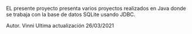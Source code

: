 EL presente proyecto presenta varios proyectos realizados en Java donde se trabaja con la base de datos SQLite usando JDBC.

Autor.
Vinni
Ultima actualización 
26/03/2021
